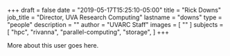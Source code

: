 +++
draft = false
date = "2019-05-17T15:25:10-05:00"
title = "Rick Downs"
job_title = "Director, UVA Research Computing"
lastname = "downs"
type = "people"
description = ""
author = "UVARC Staff"
images = [
  ""
]
subjects = [
  "hpc",
  "rivanna",
  "parallel-computing",
  "storage",
]
+++

More about this user goes here.
